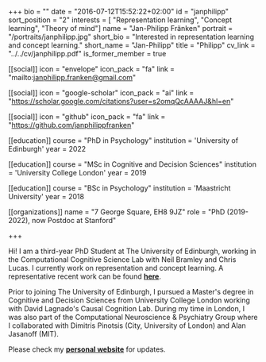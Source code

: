 +++
bio = ""
date = "2016-07-12T15:52:22+02:00"
id = "janphilipp"
sort_position = "2"
interests = [ "Representation learning", "Concept learning", "Theory of mind"]
name = "Jan-Philipp Fränken"
portrait = "/portraits/janphilipp.jpg"
short_bio = "Interested in representation learning and concept learning."
short_name = "Jan-Philipp"
title = "Philipp"
cv_link = "../../cv/janphilipp.pdf"
is_former_member = true

[[social]]
    icon = "envelope"
    icon_pack = "fa"
    link = "mailto:janphilipp.franken@gmail.com"

[[social]]
    icon = "google-scholar"
    icon_pack = "ai"
    link = "https://scholar.google.com/citations?user=s2omqQcAAAAJ&hl=en"

[[social]]
    icon = "github"
    icon_pack = "fa"
    link = "https://github.com/janphilippfranken"


[[education]]
 course = "PhD in Psychology"
 institution = 'University of Edinburgh'
 year = 2022

 [[education]]
  course = "MSc in Cognitive and Decision Sciences"
  institution = 'University College London'
  year = 2019

 [[education]]
  course = "BSc in Psychology"
  institution = 'Maastricht University'
  year = 2018

[[organizations]]
    name = "7 George Square, EH8 9JZ"
    role = "PhD (2019-2022), now Postdoc at Stanford"

+++


<!--  I am a PhD student in Neil Bramley's Computational Cognitive Science Lab at the University of Edinburgh. -->

Hi! I am a third-year PhD Student at The University of Edinburgh, working in the Computational Cognitive Science Lab with Neil Bramley and Chris Lucas. I currently work on representation and concept learning. A representative recent work can be found [**here**](https://www.sciencedirect.com/science/article/pii/S0010028522000421).

Prior to joining The University of Edinburgh, I pursued a Master's degree in Cognitive and Decision Sciences from University College London working with David Lagnado's Causal Cognition Lab. During my time in London, I was also part of the Computational Neuroscience & Psychiatry Group where I collaborated with Dimitris Pinotsis (City, University of London) and Alan Jasanoff (MIT).


Please check my [**personal website**](https://janphilippfranken.github.io/) for updates.

<!-- You can write $\LaTeX$ and *Markdown* here. -->
